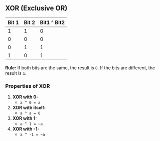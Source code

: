 <link rel="stylesheet" type="text/css" href="style.css">

<!-- To open Md, cmd+k, then press v -->

## XOR (Exclusive OR)

| Bit 1 | Bit 2 | Bit1 ^ Bit2 |
| ----- | ----- | ----------- |
| 1     | 1     | 0           |
| 0     | 0     | 0           |
| 0     | 1     | 1           |
| 1     | 0     | 1           |

**Rule:** If both bits are the same, the result is `0`. If the bits are different, the result is `1`.

### Properties of XOR

1. **XOR with 0:**
   - `a ^ 0 = a`
2. **XOR with itself:**
   - `a ^ a = 0`
3. **XOR with 1:**
   - `a ^ 1 = ~a`
4. **XOR with -1:**
   - `a ^ -1 = ~a`
